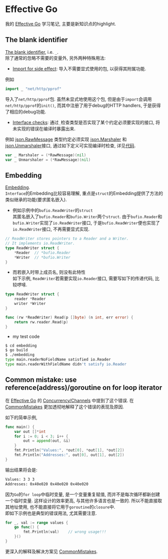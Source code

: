 # Effective Go
我的 [Effective Go](https://golang.org/doc/effective_go.html) 学习笔记, 主要是新知识点的highlight.     

## The blank identifier
[The blank identifier](https://golang.org/doc/effective_go.html#blank), i.e. `_`.      
除了通常的忽略不需要的变量外, 另外两种特殊用法:    

- [Import for side effect](https://golang.org/doc/effective_go.html#blank_import): 导入不需要显式使用的包, 以获得其附属功能.    

例如    
```go
import _ "net/http/pprof"
```    
导入了`net/http/pprof`包. 虽然未显式地使用这个包, 但是由于`import`会调用`net/http/pprof`的`init()`, 而其中注册了用于debug的HTTP handlers, 于是获得了相应的debug功能.    

- [Interface checks](https://golang.org/doc/effective_go.html#blank_implements): 通过`_`检查类型是否实现了某个约定必须要实现的接口, 将未实现的错误在编译时暴露出来.    

例如 [json.RawMessage](https://golang.org/pkg/encoding/json/#RawMessage) 类型约定必须实现 [json.Marshaler](https://golang.org/pkg/encoding/json/#Marshaler) 和 [json.Unmarshaler](https://golang.org/pkg/encoding/json/#Unmarshaler)接口, 通过如下定义可实现编译时检查, 详见[代码](https://golang.org/src/encoding/json/stream.go?s=6715:6737#L275).        
```go
var _ Marshaler = (*RawMessage)(nil)
var _ Unmarshaler = (*RawMessage)(nil)
```

## Embedding
[Embedding](https://golang.org/doc/effective_go.html#embedding).     
`Interface`的Embedding比较容易理解, 重点是`struct`的Embedding提供了方法的类似继承的功能(要求匿名嵌入).     

- 例如示例中的`bufio.ReadWriter`的`struct`    
其匿名嵌入了`bufio.Reader`和`bufio.Writer`两个`struct`. 由于`bufio.Reader`和`bufio.Writer`实现了`io.ReadWriter`接口, 于是`bufio.ReadWriter`便也实现了`io.ReadWriter`接口, 不再需要显式实现.    
```go
// ReadWriter stores pointers to a Reader and a Writer.
// It implements io.ReadWriter.
type ReadWriter struct {
    *Reader  // *bufio.Reader
    *Writer  // *bufio.Writer
}
```    

- 而若嵌入时带上成员名, 则没有此特性     
如下示例, `ReadWriter`若需要实现`io.Reader`接口, 需要写如下的传递代码, 比较啰嗦.     
```go
type ReadWriter struct {
    reader *Reader
    writer *Writer
}

func (rw *ReadWriter) Read(p []byte) (n int, err error) {
    return rw.reader.Read(p)
}
```

- my test code 
```bash
$ cd embedding 
$ go build 
$ ./embedding
type main.readerNoFieldName satisfied io.Reader
type main.readerWithFieldName didn't satisfy io.Reader
```

## Common mistake: use reference(address)/goroutine on for loop iterator
在 [Effective Go](https://golang.org/doc/effective_go.html) 的 [Concurrency/Channels](https://golang.org/doc/effective_go.html#channels) 中提到了这个错误. 在 [CommonMistakes](https://github.com/golang/go/wiki/CommonMistakes) 更加透彻地解释了这个错误的表现及原因.    

如下的简单示例,    
```go
func main() {
	var out []*int
	for i := 0; i < 3; i++ {
		out = append(out, &i)
	}
	fmt.Println("Values:", *out[0], *out[1], *out[2])
	fmt.Println("Addresses:", out[0], out[1], out[2])
}
```
输出结果将会是:    
```bash
Values: 3 3 3
Addresses: 0x40e020 0x40e020 0x40e020
```
因为`Go`的`for loop`中临时变量, 是一个变量重复赋值, 而并不是每次循环都新创建一个临时变量. 这样设计的效率更高, 与其他许多语言也是一致的. 所以不能直接取其地址使用, 也不能直接将它用于`goroutine`的`closure`中.     
即如下示例也是典型的错误用法, 尤其需要注意.          
```go
for _, val := range values {
	go func() {
		fmt.Println(val)    // wrong usage!!!
	}()
}
```

更深入的解释及解决方案见 [CommonMistakes](https://github.com/golang/go/wiki/CommonMistakes).     
